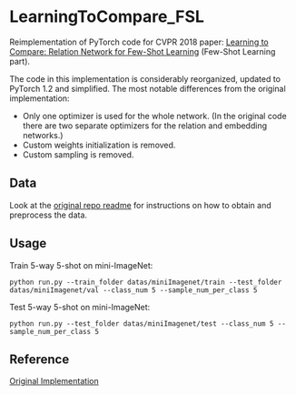 # LearningToCompare_FSL
Reimplementation of PyTorch code for CVPR 2018 paper: [Learning to Compare: Relation Network for Few-Shot Learning](https://arxiv.org/abs/1711.06025) (Few-Shot Learning part).

The code in this implementation is considerably reorganized, updated to PyTorch 1.2 and simplified. The most notable differences from the original implementation:

* Only one optimizer is used for the whole network. (In the original code there are two separate optimizers for the relation and embedding networks.)
* Custom weights initialization is removed.
* Custom sampling is removed.

## Data

Look at the [original repo readme](https://github.com/floodsung/LearningToCompare_FSL#data) for instructions on how to obtain and preprocess the data. 

## Usage

Train 5-way 5-shot on mini-ImageNet:

```
python run.py --train_folder datas/miniImagenet/train --test_folder datas/miniImagenet/val --class_num 5 --sample_num_per_class 5
```

Test 5-way 5-shot on mini-ImageNet:

```
python run.py --test_folder datas/miniImagenet/test --class_num 5 --sample_num_per_class 5
```

## Reference

[Original Implementation](https://github.com/floodsung/LearningToCompare_FSL)